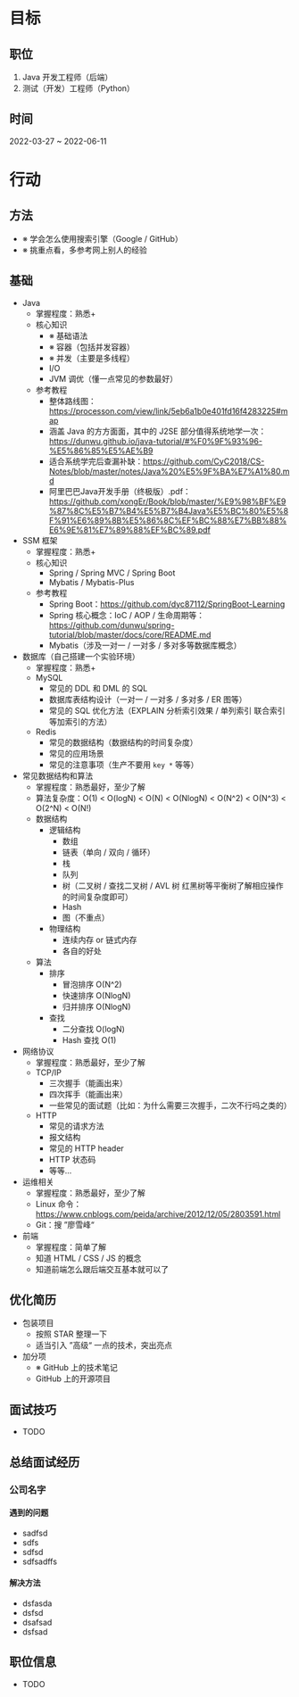 # 目标

## 职位

1. Java 开发工程师（后端）
2. 测试（开发）工程师（Python）

## 时间

2022-03-27 ~ 2022-06-11

# 行动

## 方法

- ※ 学会怎么使用搜索引擎（Google / GitHub）
- ※ 挑重点看，多参考网上别人的经验

## 基础

- Java
    - 掌握程度：熟悉+
    - 核心知识
        - ※ 基础语法
        - ※ 容器（包括并发容器）
        - ※ 并发（主要是多线程）
        - I/O
        - JVM 调优（懂一点常见的参数最好）
    - 参考教程
        - 整体路线图：https://processon.com/view/link/5eb6a1b0e401fd16f4283225#map
        - 涵盖 Java 的方方面面，其中的 J2SE 部分值得系统地学一次：https://dunwu.github.io/java-tutorial/#%F0%9F%93%96-%E5%86%85%E5%AE%B9
        - 适合系统学完后查漏补缺：https://github.com/CyC2018/CS-Notes/blob/master/notes/Java%20%E5%9F%BA%E7%A1%80.md
        - 阿里巴巴Java开发手册（终极版）.pdf：https://github.com/xongEr/Book/blob/master/%E9%98%BF%E9%87%8C%E5%B7%B4%E5%B7%B4Java%E5%BC%80%E5%8F%91%E6%89%8B%E5%86%8C%EF%BC%88%E7%BB%88%E6%9E%81%E7%89%88%EF%BC%89.pdf
- SSM 框架
    - 掌握程度：熟悉+
    - 核心知识
        - Spring / Spring MVC / Spring Boot
        - Mybatis / Mybatis-Plus
    - 参考教程
        - Spring Boot：https://github.com/dyc87112/SpringBoot-Learning
        - Spring 核心概念：IoC / AOP / 生命周期等：https://github.com/dunwu/spring-tutorial/blob/master/docs/core/README.md
        - Mybatis（涉及一对一 / 一对多 / 多对多等数据库概念）
- 数据库（自己搭建一个实验环境）
    - 掌握程度：熟悉+
    - MySQL
        - 常见的 DDL 和 DML 的 SQL
        - 数据库表结构设计（一对一 / 一对多 / 多对多 / ER 图等）
        - 常见的 SQL 优化方法（EXPLAIN 分析索引效果 / 单列索引 联合索引 等加索引的方法）
    - Redis
        - 常见的数据结构（数据结构的时间复杂度）
        - 常见的应用场景
        - 常见的注意事项（生产不要用 `key *` 等等）
- 常见数据结构和算法
    - 掌握程度：熟悉最好，至少了解
    - 算法复杂度：O(1) < O(logN) < O(N) < O(NlogN) < O(N^2) < O(N^3) < O(2^N) < O(N!)
    - 数据结构
        - 逻辑结构
            - 数组
            - 链表（单向 / 双向 / 循环）
            - 栈
            - 队列
            - 树（二叉树 / 查找二叉树 / AVL 树 红黑树等平衡树了解相应操作的时间复杂度即可）
            - Hash
            - 图（不重点）
        - 物理结构
            - 连续内存 or 链式内存
            - 各自的好处
    - 算法
        - 排序
            - 冒泡排序 O(N^2)
            - 快速排序 O(NlogN)
            - 归并排序 O(NlogN)
        - 查找
            - 二分查找 O(logN)
            - Hash 查找 O(1)
- 网络协议
    - 掌握程度：熟悉最好，至少了解
    - TCP/IP
        - 三次握手（能画出来）
        - 四次挥手（能画出来）
        - 一些常见的面试题（比如：为什么需要三次握手，二次不行吗之类的）
    - HTTP
        - 常见的请求方法
        - 报文结构
        - 常见的 HTTP header
        - HTTP 状态码
        - 等等...
- 运维相关
    - 掌握程度：熟悉最好，至少了解
    - Linux 命令：https://www.cnblogs.com/peida/archive/2012/12/05/2803591.html
    - Git：搜 ”廖雪峰“
- 前端
    - 掌握程度：简单了解
    - 知道 HTML / CSS / JS 的概念
    - 知道前端怎么跟后端交互基本就可以了

## 优化简历

- 包装项目
    - 按照 STAR 整理一下
    - 适当引入 ”高级“ 一点的技术，突出亮点
- 加分项
    - ※ GitHub 上的技术笔记
    - GitHub 上的开源项目

## 面试技巧

- TODO

## 总结面试经历

### 公司名字

#### 遇到的问题

- sadfsd
- sdfs
- sdfsd
- sdfsadffs

#### 解决方法

- dsfasda
- dsfsd
- dsafsad
- dsfsad

## 职位信息

- TODO
